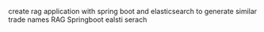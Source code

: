 create rag application with spring boot and elasticsearch to generate similar trade names
RAG Springboot ealsti serach
